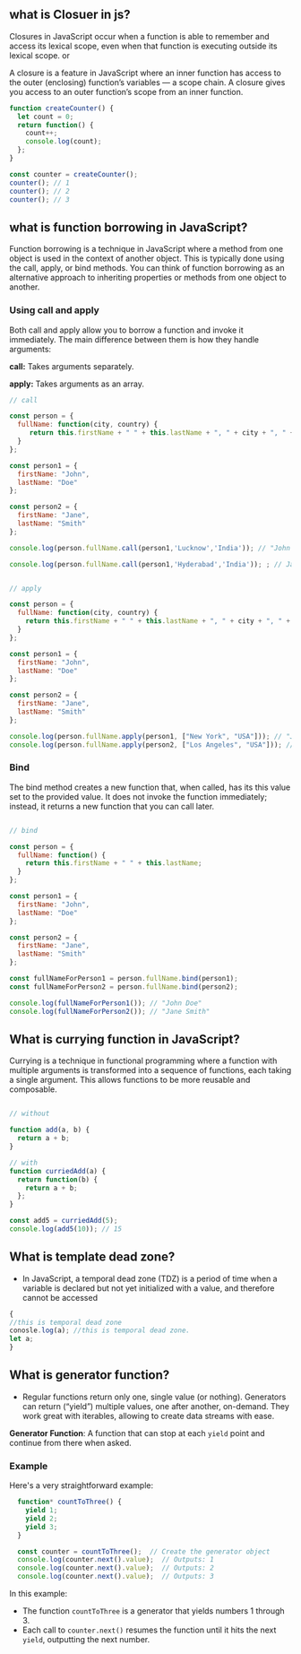## what is Closuer in js?
Closures in JavaScript occur when a function is able to remember and access its lexical scope, even when that function is executing outside its lexical scope. or

A closure is a feature in JavaScript where an inner function has access to the outer (enclosing) function’s variables — a scope chain. A closure gives you access to an outer function’s scope from an inner function.

```js
function createCounter() {
  let count = 0;
  return function() {
    count++;
    console.log(count);
  };
}

const counter = createCounter();
counter(); // 1
counter(); // 2
counter(); // 3

```

## what is function borrowing in JavaScript?

Function borrowing is a technique in JavaScript where a method from one object is used in the context of another object. This is typically done using the call, apply, or bind methods.
You can think of function borrowing as an alternative approach to inheriting properties or methods from one object to another. 

### Using call and apply
Both call and apply allow you to borrow a function and invoke it immediately. The main difference between them is how they handle arguments:

__call:__ Takes arguments separately.

__apply:__ Takes arguments as an array.

```js
// call 

const person = {
  fullName: function(city, country) {
     return this.firstName + " " + this.lastName + ", " + city + ", " + 
  }
};

const person1 = {
  firstName: "John",
  lastName: "Doe"
};

const person2 = {
  firstName: "Jane",
  lastName: "Smith"
};

console.log(person.fullName.call(person1,'Lucknow','India')); // "John Doe, Lucnow, India"

console.log(person.fullName.call(person1,'Hyderabad','India')); ; // Jane Smith, Hyderabad, India"

```

```js

// apply

const person = {
  fullName: function(city, country) {
    return this.firstName + " " + this.lastName + ", " + city + ", " + country;
  }
};

const person1 = {
  firstName: "John",
  lastName: "Doe"
};

const person2 = {
  firstName: "Jane",
  lastName: "Smith"
};

console.log(person.fullName.apply(person1, ["New York", "USA"])); // "John Doe, New York, USA"
console.log(person.fullName.apply(person2, ["Los Angeles", "USA"])); // "Jane Smith, Los Angeles, USA"

```

### Bind 
The bind method creates a new function that, when called, has its this value set to the provided value. It does not invoke the function immediately; instead, it returns a new function that you can call later.

```js

// bind

const person = {
  fullName: function() {
    return this.firstName + " " + this.lastName;
  }
};

const person1 = {
  firstName: "John",
  lastName: "Doe"
};

const person2 = {
  firstName: "Jane",
  lastName: "Smith"
};

const fullNameForPerson1 = person.fullName.bind(person1);
const fullNameForPerson2 = person.fullName.bind(person2);

console.log(fullNameForPerson1()); // "John Doe"
console.log(fullNameForPerson2()); // "Jane Smith"
```

## What is currying function in JavaScript?
Currying is a technique in functional programming where a function with multiple arguments is transformed into a sequence of functions, each taking a single argument. This allows functions to be more reusable and composable.

```js

// without

function add(a, b) {
  return a + b;
}

// with
function curriedAdd(a) {
  return function(b) {
    return a + b;
  };
}

const add5 = curriedAdd(5);
console.log(add5(10)); // 15
```

## What is template dead zone?

- In JavaScript, a temporal dead zone (TDZ) is a period of time when a variable is declared but not yet initialized with a value, and therefore cannot be accessed

```js
{
//this is temporal dead zone
conosle.log(a); //this is temporal dead zone.
let a;
}
```

## What is generator function?

- Regular functions return only one, single value (or nothing). Generators can return (“yield”) multiple values, one after another, on-demand. They work great with iterables, allowing to create data streams with ease.

**Generator Function**: A function that can stop at each `yield` point and continue from there when asked.

### Example

Here's a very straightforward example:

```javascript
  function* countToThree() {
    yield 1;
    yield 2;
    yield 3;
  }

  const counter = countToThree();  // Create the generator object
  console.log(counter.next().value);  // Outputs: 1
  console.log(counter.next().value);  // Outputs: 2
  console.log(counter.next().value);  // Outputs: 3
```

In this example:
- The function `countToThree` is a generator that yields numbers 1 through 3.
- Each call to `counter.next()` resumes the function until it hits the next `yield`, outputting the next number.